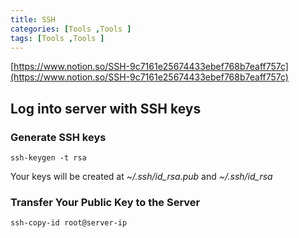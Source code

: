 ```yaml
---
title: SSH
categories: [Tools ,Tools ]
tags: [Tools ,Tools ]
---
```


[https://www.notion.so/SSH-9c7161e25674433ebef768b7eaff757c](https://www.notion.so/SSH-9c7161e25674433ebef768b7eaff757c)


## Log into server with SSH keys


### Generate SSH keys


```shell
ssh-keygen -t rsa
```


Your keys will be created at _~/.ssh/id_rsa.pub_ and _~/.ssh/id_rsa_


### Transfer Your Public Key to the Server


```shell
ssh-copy-id root@server-ip
```

